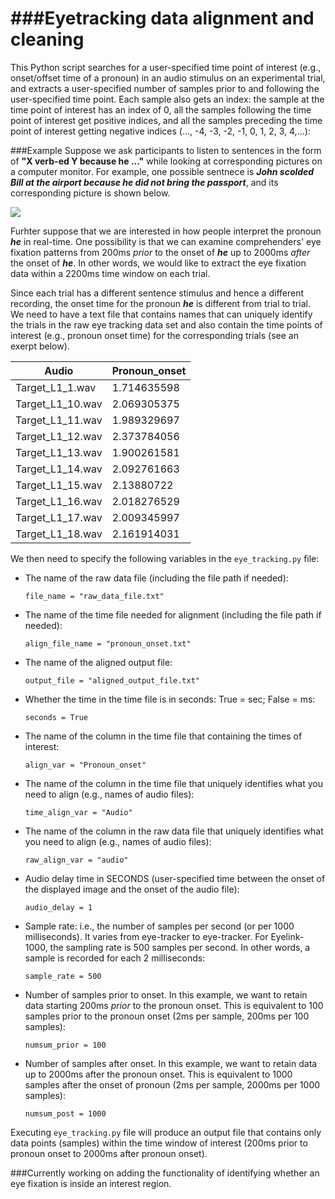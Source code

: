 ###Eyetracking data alignment and cleaning
=====================


This Python script searches for a user-specified time point of interest (e.g., onset/offset time of a pronoun) in an audio stimulus on an experimental trial, and extracts a user-specified number of samples prior to and following the user-specified time point. Each sample also gets an index: the sample at the time point of interest has an index of 0, all the samples following the time point of interest get positive indices, and all the samples preceding the time point of interest getting negative indices (..., -4, -3, -2, -1, 0, 1, 2, 3, 4,...):



###Example
Suppose we ask participants to listen to sentences in the form of **"X verb-ed Y because he ..."** while looking at corresponding pictures on a computer monitor. For example, one possible sentnece is ***John scolded Bill at the airport because he did not bring the passport***, and its corresponding picture is shown below.

![](http://imagizer.imageshack.us/v2/640x480q90/28/zcyj.png)

Furhter suppose that we are interested in how people interpret the pronoun ***he*** in real-time. One possibility is that we can examine comprehenders' eye fixation patterns from 200ms *prior* to the onset of ***he*** up to 2000ms *after* the onset of ***he***. In other words, we would like to extract the eye fixation data within a 2200ms time window on each trial.

Since each trial has a different sentence stimulus and hence a different recording, the onset time for the pronoun ***he*** is different from trial to trial. We need to have a text file that contains names that can uniquely identify the trials in the raw eye tracking data set and also contain the time points of interest (e.g., pronoun onset time) for the corresponding trials (see an exerpt below).


Audio | Pronoun_onset |
---|---|
Target_L1_1.wav | 1.714635598 
Target_L1_10.wav | 	2.069305375
Target_L1_11.wav | 	1.989329697
Target_L1_12.wav | 	2.373784056
Target_L1_13.wav | 	1.900261581
Target_L1_14.wav | 	2.092761663
Target_L1_15.wav | 	2.13880722
Target_L1_16.wav | 	2.018276529
Target_L1_17.wav | 	2.009345997
Target_L1_18.wav | 	2.161914031

We then need to specify the following variables in the `eye_tracking.py` file:

* The name of the raw data file (including the file path if needed): 

    `file_name = "raw_data_file.txt"`

* The name of the time file needed for alignment (including the file path if needed):
 
    `align_file_name = "pronoun_onset.txt"`

* The name of the aligned output file:

    `output_file = "aligned_output_file.txt"`

* Whether the time in the time file is in seconds: True = sec; False = ms:

    `seconds = True`

* The name of the column in the time file that containing the times of interest:

    `align_var = "Pronoun_onset"`

* The name of the column in the time file that uniquely identifies what you need to align (e.g., names of audio files):

    `time_align_var = "Audio"`

* The name of the column in the raw data file that uniquely identifies what you need to align (e.g., names of audio files):

    `raw_align_var = "audio"`

* Audio delay time in SECONDS (user-specified time between the onset of the displayed image and the onset of the audio file):

     `audio_delay = 1`

* Sample rate: i.e., the number of samples per second (or per 1000 milliseconds). It varies from eye-tracker to eye-tracker. For Eyelink-1000, the sampling rate is 500 samples per second. In other words, a sample is recorded for each 2 milliseconds:

     `sample_rate = 500`

* Number of samples prior to onset. In this example, we want to retain data starting 200ms *prior* to the pronoun onset. This is equivalent to 100 samples prior to the pronoun onset (2ms per sample, 200ms per 100 samples):

     `numsum_prior = 100`

* Number of samples after onset. In this example, we want to retain data up to 2000ms after the pronoun onset. This is equivalent to 1000 samples after the onset of pronoun (2ms per sample, 2000ms per 1000 samples):

     `numsum_post = 1000`


Executing `eye_tracking.py` file will produce an output file that contains only data points (samples) within the time window of interest (200ms prior to pronoun onset to 2000ms after pronoun onset). 


###Currently working on adding the functionality of identifying whether an eye fixation is inside an interest region.




